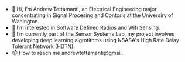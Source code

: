 
- 👋 Hi, I’m Andrew Tettamanti, an Electrical Engineering major concentrating in Signal Procesing and Contorls at the Universiry of Wahington. 
- 👀 I’m interested in Software Defined Radios and Wifi Sensing.
- 🌱 I’m currently part of the Sensor Systems Lab, my project involves developing deep learning algrotithms using NSASA's High Rate Delay Tolerant Network (HDTN).
- 📫 How to reach me andrewtettamanti@gmail.

<!---
andrewtettamanti/andrewtettamanti is a ✨ special ✨ repository because its `README.md` (this file) appears on your GitHub profile.
You can click the Preview link to take a look at your changes.
--->
